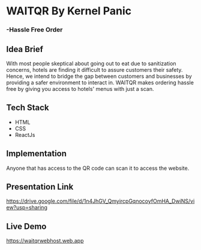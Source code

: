 # WAITQR By Kernel Panic
###     -Hassle Free Order


## Idea Brief

With most people skeptical about going out to eat due to sanitization concerns, hotels are finding it difficult to assure customers their safety. Hence, we intend to bridge the gap between customers and businesses by providing a safer environment to interact in. WAITQR makes ordering hassle free by giving you access to hotels' menus with just a scan.

## Tech Stack

- HTML
- CSS
- ReactJs

## Implementation

Anyone that has access to the QR code can scan it to access the website.

## Presentation Link
https://drive.google.com/file/d/1n4JhGV_QmyircpGqnocoyfOmHA_DwiNS/view?usp=sharing

## Live Demo
https://waitqrwebhost.web.app
